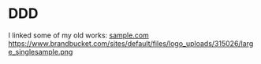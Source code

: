 # DDD
I linked some of my old works:
[sample.com](https://www.sample.com)
https://www.brandbucket.com/sites/default/files/logo_uploads/315026/large_singlesample.png

